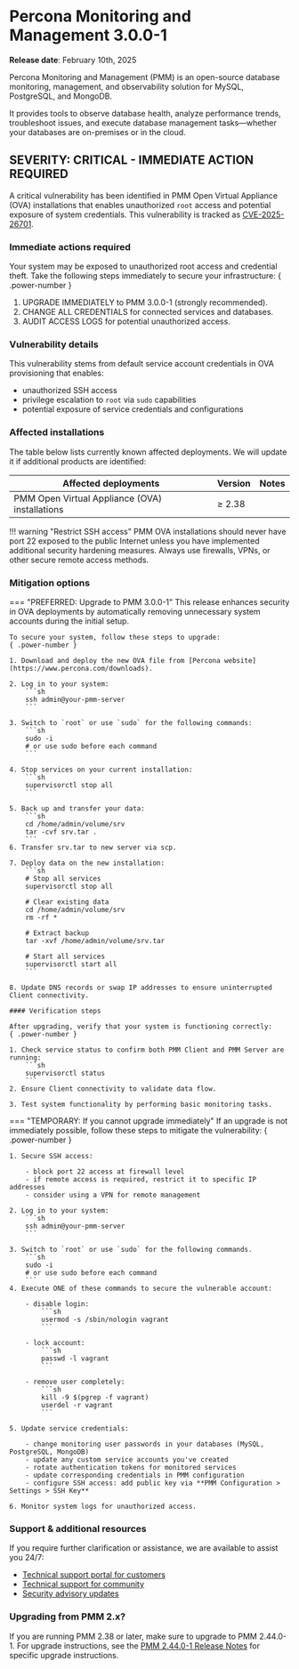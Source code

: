 # Percona Monitoring and Management 3.0.0-1

**Release date**: February 10th, 2025                                                                     

Percona Monitoring and Management (PMM) is an open-source database monitoring, management, and observability solution for MySQL, PostgreSQL, and MongoDB. 

It provides tools to observe database health, analyze performance trends, troubleshoot issues, and execute database management tasks—whether your databases are on-premises or in the cloud.


## SEVERITY: CRITICAL - IMMEDIATE ACTION REQUIRED

A critical vulnerability has been identified in PMM Open Virtual Appliance (OVA) installations that enables unauthorized `root` access and potential exposure of system credentials. This vulnerability is tracked as [CVE-2025-26701](https://cve.mitre.org/cgi-bin/cvename.cgi?name=2025-26701).

### Immediate actions required
Your system may be exposed to unauthorized root access and credential theft. Take the following steps immediately to secure your infrastructure:
{ .power-number }

1. UPGRADE IMMEDIATELY to PMM 3.0.0-1 (strongly recommended).
2. CHANGE ALL CREDENTIALS for connected services and databases.
3. AUDIT ACCESS LOGS for potential unauthorized access.

### Vulnerability details
This vulnerability stems from default service account credentials in OVA provisioning that enables:

 - unauthorized SSH access
 - privilege escalation to `root` via `sudo` capabilities
 - potential exposure of service credentials and configurations

### Affected installations  
The table below lists currently known affected deployments. We will update it if additional products are identified:

| Affected deployments                     | Version | Notes |
|-------------------------------------------|---------|-------|
| PMM Open Virtual Appliance (OVA) installations | ≥ 2.38  |       |


!!! warning "Restrict SSH access"
    PMM OVA installations should never have port 22 exposed to the public Internet unless you have implemented additional security hardening measures. Always use firewalls, VPNs, or other secure remote access methods.

### Mitigation options  


=== "PREFERRED: Upgrade to PMM 3.0.0-1"
    This release enhances security in OVA deployments by automatically removing unnecessary system accounts during the initial setup.

    To secure your system, follow these steps to upgrade:
    { .power-number }

    1. Download and deploy the new OVA file from [Percona website](https://www.percona.com/downloads).

    2. Log in to your system:
        ```sh
        ssh admin@your-pmm-server
        ```

    3. Switch to `root` or use `sudo` for the following commands:
        ```sh
        sudo -i
        # or use sudo before each command
        ```

    4. Stop services on your current installation: 
        ```sh 
        supervisorctl stop all
        ```

    5. Back up and transfer your data:
        ```sh
        cd /home/admin/volume/srv
        tar -cvf srv.tar .
        ``` 
    6. Transfer srv.tar to new server via scp.

    7. Deploy data on the new installation:
        ```sh
        # Stop all services
        supervisorctl stop all

        # Clear existing data
        cd /home/admin/volume/srv
        rm -rf *

        # Extract backup
        tar -xvf /home/admin/volume/srv.tar

        # Start all services
        supervisorctl start all
        ```

    8. Update DNS records or swap IP addresses to ensure uninterrupted Client connectivity.

    #### Verification steps

    After upgrading, verify that your system is functioning correctly:
    { .power-number }

    1. Check service status to confirm both PMM Client and PMM Server are running:
        ```sh
        supervisorctl status
        ```
    2. Ensure Client connectivity to validate data flow.

    3. Test system functionality by performing basic monitoring tasks.

=== "TEMPORARY: If you cannot upgrade immediately"
    If an upgrade is not immediately possible, follow these steps to mitigate the vulnerability:
    { .power-number }

    1. Secure SSH access:

        - block port 22 access at firewall level
        - if remote access is required, restrict it to specific IP addresses
        - consider using a VPN for remote management
    
    2. Log in to your system:
        ```sh
        ssh admin@your-pmm-server
        ```
    
    3. Switch to `root` or use `sudo` for the following commands.
        ```sh
        sudo -i
        # or use sudo before each command
        ```
    4. Execute ONE of these commands to secure the vulnerable account:

        - disable login:
            ```sh
            usermod -s /sbin/nologin vagrant
            ```

        - lock account:
            ```sh
            passwd -l vagrant
            ```

        - remove user completely:
            ```sh
            kill -9 $(pgrep -f vagrant)
            userdel -r vagrant
            ```
    
    5. Update service credentials:
    
        - change monitoring user passwords in your databases (MySQL, PostgreSQL, MongoDB)
        - update any custom service accounts you've created
        - rotate authentication tokens for monitored services
        - update corresponding credentials in PMM configuration
        - configure SSH access: add public key via **PMM Configuration > Settings > SSH Key**
        
    6. Monitor system logs for unauthorized access.

### Support & additional resources
If you require further clarification or assistance, we are available to assist you 24/7:

 - [Technical support portal for customers](https://my.percona.com)
 - [Technical support for community](https://forums.percona.com/c/percona-monitoring-and-management-pmm)
 - [Security advisory updates](https://www.percona.com/blog/security-advisory-cve-affecting-percona-monitoring-and-management-pmm/)

### Upgrading from PMM 2.x?
If you are running PMM 2.38 or later, make sure to upgrade to PMM 2.44.0-1. For upgrade instructions, see the [PMM 2.44.0-1 Release Notes](https://docs.percona.com/percona-monitoring-and-management/2/release-notes/2.44.0_1.html) for specific upgrade instructions.